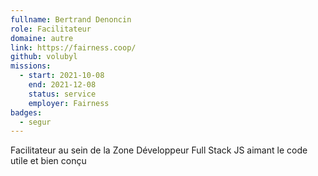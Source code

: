 ```yaml
---
fullname: Bertrand Denoncin
role: Facilitateur
domaine: autre
link: https://fairness.coop/
github: volubyl
missions:
  - start: 2021-10-08
    end: 2021-12-08
    status: service
    employer: Fairness
badges:
  - segur
---
```

Facilitateur au sein de la Zone
Développeur Full Stack JS aimant le code utile et bien conçu
